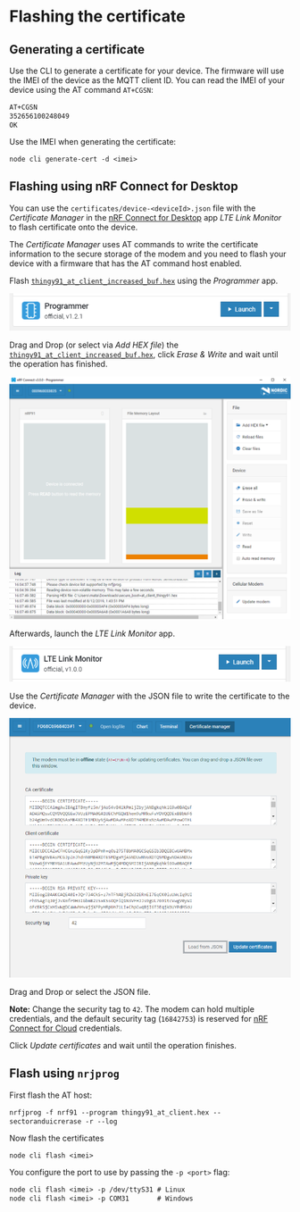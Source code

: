 # Flashing the certificate

## Generating a certificate

Use the CLI to generate a certificate for your device. The firmware will use the
IMEI of the device as the MQTT client ID. You can read the IMEI of your device
using the AT command `AT+CGSN`:

    AT+CGSN
    352656100248049
    OK

Use the IMEI when generating the certificate:

    node cli generate-cert -d <imei>

## Flashing using nRF Connect for Desktop

You can use the `certificates/device-<deviceId>.json` file with the _Certificate
Manager_ in the
[nRF Connect for Desktop](https://www.nordicsemi.com/Software-and-Tools/Development-Tools/nRF-Connect-for-desktop)
app _LTE Link Monitor_ to flash certificate onto the device.

The _Certificate Manager_ uses AT commands to write the certificate information
to the secure storage of the modem and you need to flash your device with a
firmware that has the AT command host enabled.

Flash
[`thingy91_at_client_increased_buf.hex`](https://github.com/bifravst/bifravst/releases/download/v4.2.1/thingy91_at_client_increased_buf.hex)
using the _Programmer_ app.

![nRF Connect for Desktop Programmer](images/programmer-desktop.png)

Drag and Drop (or select via _Add HEX file_) the
[`thingy91_at_client_increased_buf.hex`](https://github.com/bifravst/bifravst/releases/download/v4.2.1/thingy91_at_client_increased_buf.hex),
click _Erase & Write_ and wait until the operation has finished.

![nRF Connect for Desktop Programmer](images/programmer-modem-desktop.png)

Afterwards, launch the _LTE Link Monitor_ app.

![nRF Connect for Desktop LTE Link Monitor](images/lte-link-monitor-desktop.png)

Use the _Certificate Manager_ with the JSON file to write the certificate to the
device.

![nRF Connect for Desktop Certificate Manager](images/certificate-manager-desktop.png)

Drag and Drop or select the JSON file.

**Note:** Change the security tag to `42`. The modem can hold multiple
credentials, and the default security tag (`16842753`) is reserved for
[nRF Connect for Cloud](https://www.nordicsemi.com/Software-and-Tools/Development-Tools/nRF-Connect-for-Cloud)
credentials.

Click _Update certificates_ and wait until the operation finishes.

## Flash using `nrjprog`

First flash the AT host:

    nrfjprog -f nrf91 --program thingy91_at_client.hex --sectoranduicrerase -r --log

Now flash the certificates

    node cli flash <imei>

You configure the port to use by passing the `-p <port>` flag:

    node cli flash <imei> -p /dev/ttyS31 # Linux
    node cli flash <imei> -p COM31       # Windows
